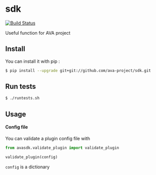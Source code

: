 # sdk

[![Build Status](https://travis-ci.org/ava-project/sdk.svg?branch=master)](https://travis-ci.org/ava-project/sdk)

Useful function for AVA project

## Install

You can install it with pip :

```bash
$ pip install --upgrade git+git://github.com/ava-project/sdk.git
```

## Run tests

```bash
$ ./runtests.sh
```

## Usage 

#### Config file

You can validate a plugin config file with

```python
from avasdk.validate_plugin import validate_plugin

validate_plugin(config)
```

`config` is a dictionary

